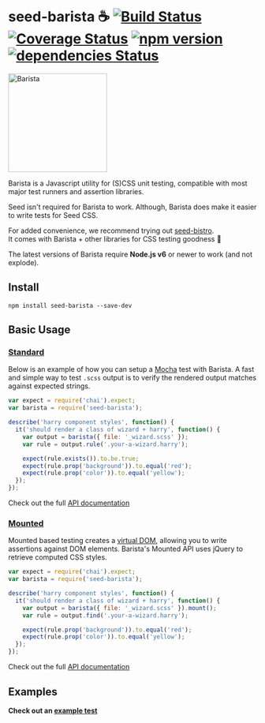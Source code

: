 # seed-barista ☕️ [![Build Status](https://travis-ci.org/helpscout/seed-barista.svg?branch=master)](https://travis-ci.org/helpscout/seed-barista) [![Coverage Status](https://coveralls.io/repos/github/helpscout/seed-barista/badge.svg?branch=refactor)](https://coveralls.io/github/helpscout/seed-barista?branch=refactor) [![npm version](https://badge.fury.io/js/seed-barista.svg)](https://badge.fury.io/js/seed-barista) [![dependencies Status](https://david-dm.org/helpscout/seed-barista/status.svg)](https://david-dm.org/helpscout/seed-barista)

<div>
<img src="https://github.com/helpscout/seed-barista/raw/master/barista.png" width="200" height="200" title="Barista">
</div>

Barista is a Javascript utility for (S)CSS unit testing, compatible with most major test runners and assertion libraries.

Seed isn't required for Barista to work. Although, Barista does make it easier to write tests for Seed CSS.

For added convenience, we recommend trying out [seed-bistro](https://github.com/helpscout/seed-bistro).<br>
It comes with Barista + other libraries for CSS testing goodness 🙌

The latest versions of Barista require **Node.js v6** or newer to work (and not explode).

## Install
```
npm install seed-barista --save-dev
```


## Basic Usage

### [Standard](/docs/api/standard.md)

Below is an example of how you can setup a [Mocha](https://mochajs.org/) test with Barista. A fast and simple way to test `.scss` output is to verify the rendered output matches against expected strings.

```javascript
var expect = require('chai').expect;
var barista = require('seed-barista');

describe('harry component styles', function() {
  it('should render a class of wizard + harry', function() {
    var output = barista({ file: '_wizard.scss' });
    var rule = output.rule('.your-a-wizard.harry');

    expect(rule.exists()).to.be.true;
    expect(rule.prop('background')).to.equal('red');
    expect(rule.prop('color')).to.equal('yellow');
  });
});
```

Check out the full [API documentation](/docs/api/standard.md)



### [Mounted](/docs/api/mounted.md)

Mounted based testing creates a [virtual DOM](https://github.com/tmpvar/jsdom), allowing you to write assertions against DOM elements. Barista's Mounted API uses jQuery to retrieve computed CSS styles.

```javascript
var expect = require('chai').expect;
var barista = require('seed-barista');

describe('harry component styles', function() {
  it('should render a class of wizard + harry', function() {
    var output = barista({ file: '_wizard.scss' }).mount();
    var rule = output.find('.your-a-wizard.harry');

    expect(rule.prop('background')).to.equal('red');
    expect(rule.prop('color')).to.equal('yellow');
  });
});
```

Check out the full [API documentation](/docs/api/mounted.md)



## Examples

**Check out an [example test](https://github.com/helpscout/seed-barista/tree/master/test/examples)**
